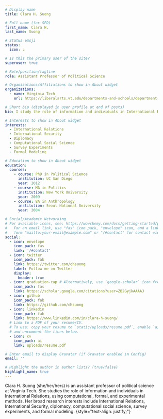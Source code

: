 ```yaml
---
# Display name
title: Clara H. Suong

# Full name (for SEO)
first_name: Clara H. 
last_name: Suong

# Status emoji
status:
  icon: ☕️

# Is this the primary user of the site?
superuser: true

# Role/position/tagline
role: Assistant Professor of Political Science

# Organizations/Affiliations to show in About widget
organizations:
  - name: Virginia Tech
    url: https://liberalarts.vt.edu/departments-and-schools/department-of-political-science/faculty/clara-suong.html

# Short bio (displayed in user profile at end of posts)
bio: I study the role of information and individuals in International Relations, using computational, formal, and experimental methods. 

# Interests to show in About widget
interests:
  - International Relations
  - International Security
  - Diplomacy
  - Computational Social Science
  - Survey Experiments
  - Formal Modeling

# Education to show in About widget
education:
  courses:
    - course: PhD in Political Science
      institution: UC San Diego
      year: 2012
    - course: MA in Politics
      institution: New York University
      year: 2009
    - course: BA in Anthropology
      institution: Seoul National University
      year: 2004

# Social/Academic Networking
# For available icons, see: https://wowchemy.com/docs/getting-started/page-builder/#icons
#   For an email link, use "fas" icon pack, "envelope" icon, and a link in the
#   form "mailto:your-email@example.com" or "/#contact" for contact widget.
social:
  - icon: envelope
    icon_pack: fas
    link: '/#contact'
  - icon: twitter
    icon_pack: fab
    link: https://twitter.com/chsuong
    label: Follow me on Twitter
    display:
      header: true
  - icon: graduation-cap # Alternatively, use `google-scholar` icon from `ai` icon pack
    icon_pack: fas
    link: https://scholar.google.com/citations?user=ZB2GyjkAAAAJ
  - icon: github
    icon_pack: fab
    link: https://github.com/chsuong
  - icon: linkedin
    icon_pack: fab
    link: https://www.linkedin.com/in/clara-h-suong/
  # Link to a PDF of your resume/CV.
  # To use: copy your resume to `static/uploads/resume.pdf`, enable `ai` icons in `params.yaml`,
  # and uncomment the lines below.
  - icon: cv
    icon_pack: ai
    link: uploads/resume.pdf

# Enter email to display Gravatar (if Gravatar enabled in Config)
email: ''

# Highlight the author in author lists? (true/false)
highlight_name: true
---
```


Clara H. Suong (she/her/hers) is an assistant professor of political science at Virginia Tech. She studies the role of information and individuals in International Relations, using computational, formal, and experimental methods. Her broad research interests include International Relations, International Security, diplomacy, computational social science, survey experiments, and formal modeling.
{style="text-align: justify;"}
